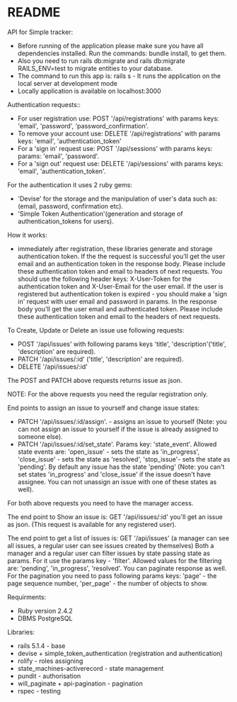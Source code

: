 # README

API for Simple tracker:
* Before running of the application please make sure you have all dependencies installed. 
Run the commands: bundle install, to get them.
* Also you need to run rails db:migrate  and rails db:migrate RAILS_ENV=test to migrate entities to your database.
* The command to run this app is: rails s - It runs the application on the local server at development mode
* Locally application is available on localhost:3000

Authentication requests::

* For user registration use:  POST '/api/registrations' with params keys: 'email', 'password', 'password_confirmation'. 
* To remove your account use: DELETE '/api/registrations' with params keys: 'email', 'authentication_token' 
* For a 'sign in' request use: POST '/api/sessions' with params keys: params: 'email', 'password'.
* For a 'sign out' request use: DELETE '/api/sessions' with params keys: 'email', 'authentication_token'.

For the authentication it uses 2 ruby gems:
* 'Devise' for the storage and the manipulation of user's data such as: (email, password, confirmation etc).
* 'Simple Token Authentication'(generation and storage of authentication_tokens for users).

How it works:
* immediately after registration, these libraries  generate and storage authentication token. 
If the the request is successful  you'll get the user email and an authentication token in the response body. 
Please include these  authentication token and email to headers of next requests.
You should use the following  header keys:
X-User-Token for the authentication token and X-User-Email for the user email. 
If the user is registered but authentication token is expired -
you should make a 'sign in' request with user email and password in params.
In the response body you'll get the user email and authenticated token.
Please include these  authentication token and email to the headers of next requests.   

To Create, Update or Delete an issue use following requests:
* POST '/api/issues' with following params keys 'title', 'description'('title', 'description' are required).
* PATCH '/api/issues/:id' ('title', 'description' are required).
* DELETE '/api/issues/:id'

The POST and PATCH above requests returns issue as json.

NOTE: For the above requests you need the regular registration only.

End points to assign an issue to yourself and change issue states:
* PATCH '/api/issues/:id/assign'. - assigns an issue to yourself
(Note: you can  not assign an issue to yourself if the issue is already assigned to someone else).
* PATCH '/api/issues/:id/set_state'. Params key: 'state_event'.
Allowed state events are: 'open_issue' - sets the state  as 'in_progress', 'close_issue' - sets the state  as 'resolved', 'stop_issue'- sets the state  as 'pending'.
 By default any issue has the state 'pending' 
(Note: you can't set states 'in_progress' and 'close_issue' if the issue doesn't have assignee. 
You can not unassign  an issue with one of these states as well).


For both above requests you need to have the manager access.

The end point to Show an issue is: GET '/api/issues/:id'
you'll get an issue as json. 
(This request is available for any registered user). 

The end point to get a list of issues is: GET '/api/issues'
(a manager can see all issues, a regular user can see issues created by themselves)
Both a manager and a regular user can filter issues by state passing state as params.
For it use the params key - 'filter'. Allowed values for the filtering are: 'pending', 'in_progress', 'resolved'. 
You can paginate response as well. For the pagination you need to pass following params keys:
'page' - the page sequence number, 'per_page' -  the number of objects to show.

Requirments:
* Ruby version 2.4.2
* DBMS PostgreSQL

Libraries:
* rails 5.1.4 - base
* devise + simple_token_authentication (registration and authentication)
* rolify - roles assigning
* state_machines-activerecord - state management
* pundit - authorisation
* will_paginate + api-pagination - pagination
* rspec - testing